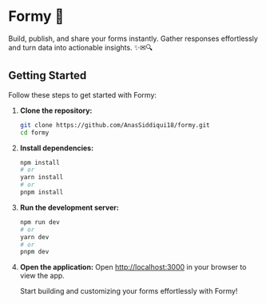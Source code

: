 # Formy 📃

Build, publish, and share your forms instantly. Gather responses effortlessly and turn data into actionable insights. ✨✉🔍

## Getting Started

Follow these steps to get started with Formy:

1. **Clone the repository:**
   ```bash
   git clone https://github.com/AnasSiddiqui18/formy.git
   cd formy
   ```

2. **Install dependencies:**
   ```bash
   npm install
   # or
   yarn install
   # or
   pnpm install
   ```

3. **Run the development server:**
   ```bash
   npm run dev
   # or
   yarn dev
   # or
   pnpm dev
   ```

4. **Open the application:**
   Open [http://localhost:3000](http://localhost:3000) in your browser to view the app.

   Start building and customizing your forms effortlessly with Formy!

